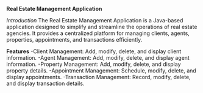 **Real Estate Management Application**

*Introduction*
The Real Estate Management Application is a Java-based application designed to simplify and streamline the operations of real estate agencies. It provides a centralized platform for managing clients, agents, properties, appointments, and transactions efficiently.

**Features**
-Client Management: Add, modify, delete, and display client information.
-Agent Management: Add, modify, delete, and display agent information.
-Property Management: Add, modify, delete, and display property details.
-Appointment Management: Schedule, modify, delete, and display appointments.
-Transaction Management: Record, modify, delete, and display transaction details.

